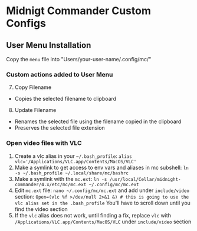 # Midnigt Commander Custom Configs

## User Menu Installation

Copy the `menu` file into "Users/your-user-name/.config/mc/"

### Custom actions added to User Menu

7. Copy Filename
- Copies the selected filename to clipboard

8. Update Filename
- Renames the selected file using the filename copied in the clipboard
- Preserves the selected file extension

### Open video files with VLC

1. Create a vlc alias in your `~/.bash_profile`: `alias vlc='/Applications/VLC.app/Contents/MacOS/VLC'`
2. Make a symlink to get access to env vars and aliases in mc subshell: `ln -s ~/.bash_profile ~/.local/share/mc/bashrc`
3. Make a symlink with the `mc.ext`: `ln -s /usr/local/Cellar/midnight-commander/4.x/etc/mc/mc.ext ~/.config/mc/mc.ext`
4. Edit `mc.ext` file: `nano ~/.config/mc/mc.ext` and add under `include/video` section:
`Open=(vlc %f >/dev/null 2>&1 &) # this is going to use the vlc alias set in the .bash_profile`
You'll have to scroll down until you find the video section
5. If the `vlc` alias does not work, until finding a fix, replace `vlc` with `/Applications/VLC.app/Contents/MacOS/VLC`
under `include/video` section

